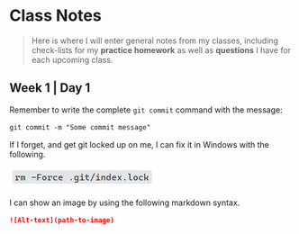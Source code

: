 # Class Notes

> Here is where I will enter general notes from my classes, including check-lists for my **practice homework** as well as **questions** I have for each upcoming class.

## Week 1 | Day 1

Remember to write the complete `git commit` command with the message:

```ps
git commit -m "Some commit message"
```

If I forget, and get git locked up on me, I can fix it in Windows with the following.

![Fix](./images/FixIncompleteCommit.png)

I can show an image by using the following markdown syntax.

```markdown
![Alt-text](path-to-image)
```

